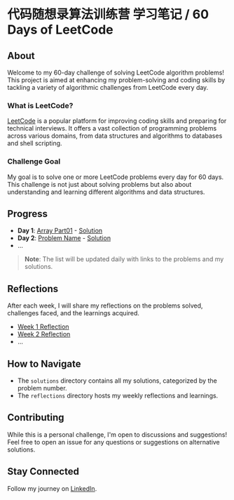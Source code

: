 # 代码随想录算法训练营 学习笔记 / 60 Days of LeetCode 

## About

Welcome to my 60-day challenge of solving LeetCode algorithm problems! This project is aimed at enhancing my problem-solving and coding skills by tackling a variety of algorithmic challenges from LeetCode every day. 

### What is LeetCode?

[LeetCode](https://leetcode.com/) is a popular platform for improving coding skills and preparing for technical interviews. It offers a vast collection of programming problems across various domains, from data structures and algorithms to databases and shell scripting.

### Challenge Goal

My goal is to solve one or more LeetCode problems every day for 60 days. This challenge is not just about solving problems but also about understanding and learning different algorithms and data structures.

## Progress

- **Day 1**: [Array Part01](link-to-problem) - [Solution](link-to-your-solution)
- **Day 2**: [Problem Name](link-to-problem) - [Solution](link-to-your-solution)
- ...

> **Note**: The list will be updated daily with links to the problems and my solutions.

## Reflections

After each week, I will share my reflections on the problems solved, challenges faced, and the learnings acquired.

- [Week 1 Reflection](link-to-reflection)
- [Week 2 Reflection](link-to-reflection)
- ...

## How to Navigate

- The `solutions` directory contains all my solutions, categorized by the problem number.
- The `reflections` directory hosts my weekly reflections and learnings.

## Contributing

While this is a personal challenge, I'm open to discussions and suggestions! Feel free to open an issue for any questions or suggestions on alternative solutions.

## Stay Connected

Follow my journey on [LinkedIn](https://www.linkedin.com/in/qitian-xing/).
